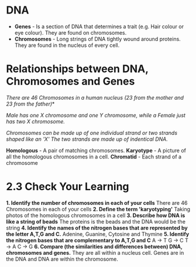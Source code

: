 # DNA

- **Genes** - Is a section of DNA that determines a trait (e.g. Hair colour or eye colour). They are found on chromosomes.
- **Chromosomes** - Long strings of DNA tightly wound around proteins. They are found in the nucleus of every cell.


# Relationships between DNA, Chromosomes and Genes
*There are 46 Chromosomes in a human nucleus (23 from the mother and 23 from the father)**

*Male has one X chromosome and one Y chromosome, while a Female just has two X chromosome.*

*Chromosomes can be made up of one individual strand or two strands shaped like an 'X'
The two strands are made up of indentical DNA.*

**Homologous** - A pair of matching chromosomes.
**Karyotype** - A picture of all the homologous chromosomes in a cell.
**Chromatid** - Each strand of a chromosome

# 2.3 Check Your Learning

**1. Identify the number of chromosomes in each of your cells**
	There are 46 Chromosomes in each of your cells
**2. Define the term 'karyotyping'**
	Taking photos of the homologous chromosomes in a cell
**3. Describe how DNA is like a string of beads**
	The proteins is the beads and the DNA would be the string
**4. Identify the names of the nitrogen bases that are represented by the letter A,T,G and C.**
	Adenine, Guanine, Cytosine and Thymine
**5. Identify the nitrogen bases that are complementary to A,T,G and C**
	A -> T
	G -> C
	T -> A
	C -> G
**6. Compare (the similarities and differences between) DNA, chromosomes and genes.**
They are all within a nucleus cell. Genes are in the DNA and DNA are within the chromosome. 

	